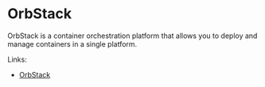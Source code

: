 # OrbStack

OrbStack is a container orchestration platform that allows you to deploy and manage containers in a single platform.

Links:

- [OrbStack](https://orbstack.dev)
